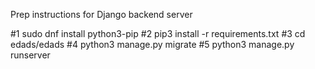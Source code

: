 Prep instructions for Django backend server

#1 sudo dnf install python3-pip
#2 pip3 install -r requirements.txt
#3 cd edads/edads
#4 python3 manage.py migrate
#5 python3 manage.py runserver
